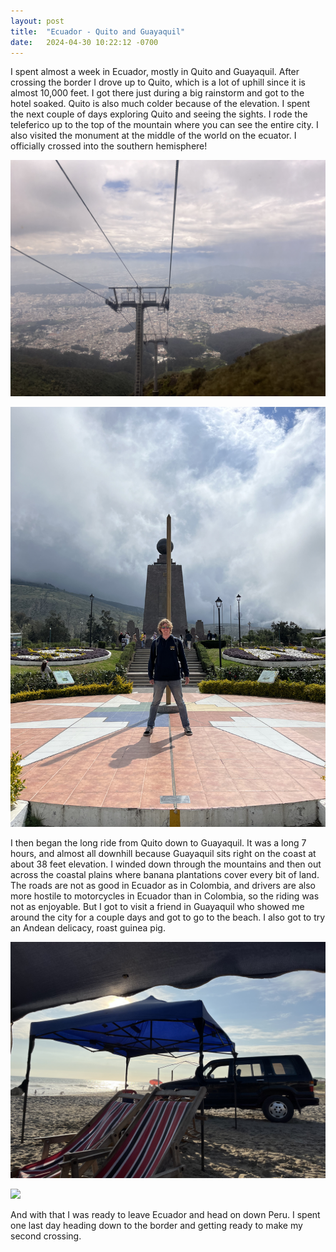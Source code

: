 ```yaml
---
layout: post
title:  "Ecuador - Quito and Guayaquil"
date:   2024-04-30 10:22:12 -0700
---
```


I spent almost a week in Ecuador, mostly in Quito and Guayaquil. After crossing the border I drove up to Quito, which is a lot of uphill since it is almost 10,000 feet. I got there just during a big rainstorm and got to the hotel soaked. Quito is also much colder because of the elevation. I spent the next couple of days exploring Quito and seeing the sights. I rode the teleferico up to the top of the mountain where you can see the entire city. I also visited the monument at the middle of the world on the ecuator. I officially crossed into the southern hemisphere!

![](/images/IMG_4818.jpeg)

![](/images/IMG_4836.jpeg)

I then began the long ride from Quito down to Guayaquil. It was a long 7 hours, and almost all downhill because Guayaquil sits right on the coast at about 38 feet elevation. I winded down through the mountains and then out across the coastal plains where banana plantations cover every bit of land. The roads are not as good in Ecuador as in Colombia, and drivers are also more hostile to motorcycles in Ecuador than in Colombia, so the riding was not as enjoyable. But I got to visit a friend in Guayaquil who showed me around the city for a couple days and got to go to the beach. I also got to try an Andean delicacy, roast guinea pig.

![](/images/IMG_4855.jpeg)

![](/images/IMG_4845.jpeg)

And with that I was ready to leave Ecuador and head on down Peru. I spent one last day heading down to the border and getting ready to make my second crossing.